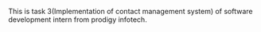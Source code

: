 This is task 3(Implementation of contact management system) of software development intern from prodigy infotech.
